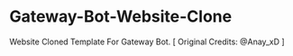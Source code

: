 # Gateway-Bot-Website-Clone
Website Cloned Template For Gateway Bot. [ Original Credits: @Anay_xD ]
